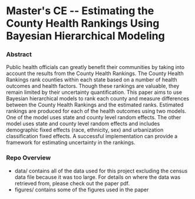 # Master's CE -- Estimating the County Health Rankings Using Bayesian Hierarchical Modeling

### Abstract

Public health officials can greatly benefit their communities by taking into account the results from the County Health Rankings. The County Health Rankings rank counties within each state based on a number of health outcomes and health factors. Though these rankings are valuable, they remain limited by their uncertainty quantification. This paper aims to use Bayesian hierarchical models to rank each county and measure differences between the County Health Rankings and the estimated ranks. Estimated rankings are produced for each of the health outcomes using two models. One of the model uses state and county level random effects. The other model uses state and county level random effects and includes demographic fixed effects (race, ethnicity, sex) and urbanization classification fixed effects. A successful implementation can provide a framework for estimating uncertainty in the rankings.

### Repo Overview

- data/ contains all of the data used for this project excluding the census data file because it was too large. For details on where the data was retrieved from, please check out the paper pdf.
- figures/ contains some of the figures used in the paper
